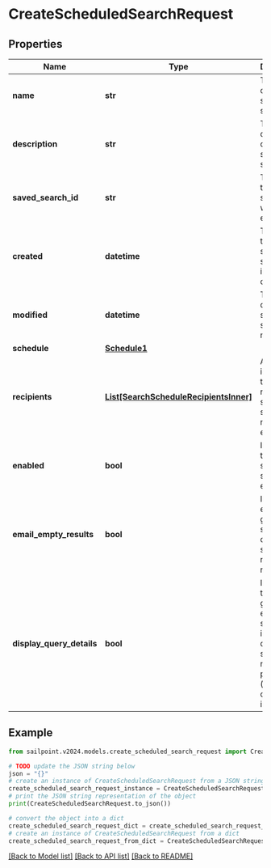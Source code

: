 # CreateScheduledSearchRequest


## Properties

Name | Type | Description | Notes
------------ | ------------- | ------------- | -------------
**name** | **str** | The name of the scheduled search.  | [optional] 
**description** | **str** | The description of the scheduled search.  | [optional] 
**saved_search_id** | **str** | The ID of the saved search that will be executed. | 
**created** | **datetime** | The date the scheduled search was initially created. | [optional] [readonly] 
**modified** | **datetime** | The last date the scheduled search was modified. | [optional] [readonly] 
**schedule** | [**Schedule1**](Schedule1.md) |  | 
**recipients** | [**List[SearchScheduleRecipientsInner]**](SearchScheduleRecipientsInner.md) | A list of identities that should receive the scheduled search report via email. | 
**enabled** | **bool** | Indicates if the scheduled search is enabled.  | [optional] [default to False]
**email_empty_results** | **bool** | Indicates if email generation should occur when search returns no results.  | [optional] [default to False]
**display_query_details** | **bool** | Indicates if the generated email should include the query and search results preview (which could include PII).  | [optional] [default to False]

## Example

```python
from sailpoint.v2024.models.create_scheduled_search_request import CreateScheduledSearchRequest

# TODO update the JSON string below
json = "{}"
# create an instance of CreateScheduledSearchRequest from a JSON string
create_scheduled_search_request_instance = CreateScheduledSearchRequest.from_json(json)
# print the JSON string representation of the object
print(CreateScheduledSearchRequest.to_json())

# convert the object into a dict
create_scheduled_search_request_dict = create_scheduled_search_request_instance.to_dict()
# create an instance of CreateScheduledSearchRequest from a dict
create_scheduled_search_request_from_dict = CreateScheduledSearchRequest.from_dict(create_scheduled_search_request_dict)
```
[[Back to Model list]](../README.md#documentation-for-models) [[Back to API list]](../README.md#documentation-for-api-endpoints) [[Back to README]](../README.md)


